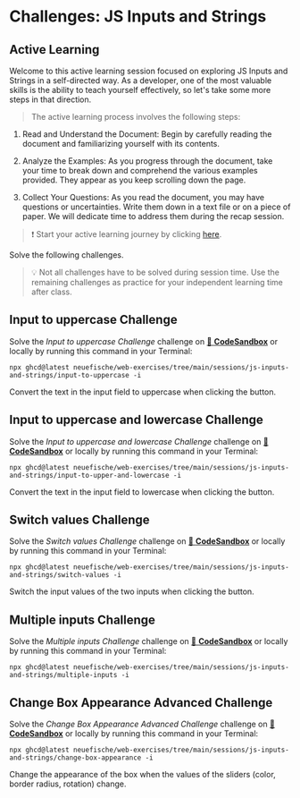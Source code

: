 # Challenges: JS Inputs and Strings

## Active Learning

Welcome to this active learning session focused on exploring JS Inputs and Strings in a self-directed way. As a developer, one of the most valuable skills is the ability to teach yourself effectively, so let's take some more steps in that direction.

> The active learning process involves the following steps:

1. Read and Understand the Document: Begin by carefully reading the document and familiarizing yourself with its contents.

1. Analyze the Examples: As you progress through the document, take your time to break down and comprehend the various examples provided. They appear as you keep scrolling down the page.

1. Collect Your Questions: As you read the document, you may have questions or uncertainties. Write them down in a text file or on a piece of paper. We will dedicate time to address them during the recap session.

> ❗️ Start your active learning journey by clicking [here](https://web-active-learning.vercel.app/documents/js-inputs-and-strings).

Solve the following challenges.

> 💡 Not all challenges have to be solved during session time. Use the remaining challenges as
> practice for your independent learning time after class.

## Input to uppercase Challenge

Solve the _Input to uppercase Challenge_ challenge on
[🔗 **CodeSandbox**](https://codesandbox.io/s/github/neuefische/web-exercises/tree/main/sessions/js-inputs-and-strings/input-to-uppercase?file=/js/index.js)
or locally by running this command in your Terminal:

```
npx ghcd@latest neuefische/web-exercises/tree/main/sessions/js-inputs-and-strings/input-to-uppercase -i
```

Convert the text in the input field to uppercase when clicking the button.

## Input to uppercase and lowercase Challenge

Solve the _Input to uppercase and lowercase Challenge_ challenge on
[🔗 **CodeSandbox**](https://codesandbox.io/s/github/neuefische/web-exercises/tree/main/sessions/js-inputs-and-strings/input-to-upper-and-lowercase?file=/js/index.js)
or locally by running this command in your Terminal:

```
npx ghcd@latest neuefische/web-exercises/tree/main/sessions/js-inputs-and-strings/input-to-upper-and-lowercase -i
```

Convert the text in the input field to lowercase when clicking the button.

## Switch values Challenge

Solve the _Switch values Challenge_ challenge on
[🔗 **CodeSandbox**](https://codesandbox.io/s/github/neuefische/web-exercises/tree/main/sessions/js-inputs-and-strings/switch-values?file=/js/index.js)
or locally by running this command in your Terminal:

```
npx ghcd@latest neuefische/web-exercises/tree/main/sessions/js-inputs-and-strings/switch-values -i
```

Switch the input values of the two inputs when clicking the button.

## Multiple inputs Challenge

Solve the _Multiple inputs Challenge_ challenge on
[🔗 **CodeSandbox**](https://codesandbox.io/s/github/neuefische/web-exercises/tree/main/sessions/js-inputs-and-strings/multiple-inputs?file=/js/index.js)
or locally by running this command in your Terminal:

```
npx ghcd@latest neuefische/web-exercises/tree/main/sessions/js-inputs-and-strings/multiple-inputs -i
```

## Change Box Appearance Advanced Challenge

Solve the _Change Box Appearance Advanced Challenge_ challenge on
[🔗 **CodeSandbox**](https://codesandbox.io/s/github/neuefische/web-exercises/tree/main/sessions/js-inputs-and-strings/change-box-appearance?file=/js/index.js)
or locally by running this command in your Terminal:

```
npx ghcd@latest neuefische/web-exercises/tree/main/sessions/js-inputs-and-strings/change-box-appearance -i
```

Change the appearance of the box when the values of the sliders (color, border radius, rotation)
change.
